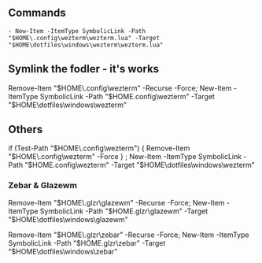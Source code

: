 
## Commands
    - New-Item -ItemType SymbolicLink -Path "$HOME\.config\wezterm\wezterm.lua" -Target "$HOME\dotfiles\windows\wezterm\wezterm.lua"



## Symlink the fodler - it's works

Remove-Item "$HOME\.config\wezterm" -Recurse -Force; New-Item -ItemType SymbolicLink -Path "$HOME\.config\wezterm" -Target "$HOME\dotfiles\windows\wezterm"



## Others
if (Test-Path "$HOME\.config\wezterm") { Remove-Item "$HOME\.config\wezterm" -Force } ; New-Item -ItemType SymbolicLink -Path "$HOME\.config\wezterm" -Target "$HOME\dotfiles\windows\wezterm"



### Zebar & Glazewm

Remove-Item "$HOME\.glzr\glazewm" -Recurse -Force; New-Item -ItemType SymbolicLink -Path "$HOME\.glzr\glazewm" -Target "$HOME\dotfiles\windows\glazewm"

Remove-Item "$HOME\.glzr\zebar" -Recurse -Force; New-Item -ItemType SymbolicLink -Path "$HOME\.glzr\zebar" -Target "$HOME\dotfiles\windows\zebar"
